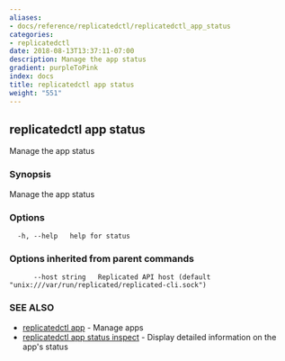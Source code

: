 ```yaml
---
aliases:
- docs/reference/replicatedctl/replicatedctl_app_status
categories:
- replicatedctl
date: 2018-08-13T13:37:11-07:00
description: Manage the app status
gradient: purpleToPink
index: docs
title: replicatedctl app status
weight: "551"
---
```


## replicatedctl app status

Manage the app status

### Synopsis

Manage the app status

### Options

```
  -h, --help   help for status
```

### Options inherited from parent commands

```
      --host string   Replicated API host (default "unix:///var/run/replicated/replicated-cli.sock")
```

### SEE ALSO

* [replicatedctl app](/api/replicatedctl/replicatedctl_app/)	 - Manage apps
* [replicatedctl app status inspect](/api/replicatedctl/replicatedctl_app_status_inspect/)	 - Display detailed information on the app's status

